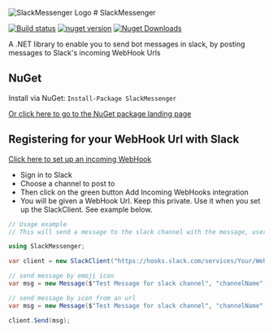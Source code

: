 ![SlackMessenger Logo](https://a.slack-edge.com/9c217/img/loading_hash_animation.gif)  # SlackMessenger

[![Build status](https://ci.appveyor.com/api/github/webhook?id=5p6ablrqrwyuolis)](https://ci.appveyor.com/project/Behzadkhosravifar/SlackMessenger)
[![nuget version](https://img.shields.io/nuget/v/SlackMessenger.svg)](https://www.nuget.org/packages/SlackMessenger)
[![Nuget Downloads](https://img.shields.io/nuget/dt/SlackMessenger.svg)](https://www.nuget.org/packages/SlackMessenger)

A .NET library to enable you to send bot messages in slack, by posting messages to Slack's incoming WebHook Urls

## NuGet

Install via NuGet: ``` Install-Package SlackMessenger ```

[Or click here to go to the NuGet package landing page](https://www.nuget.org/packages/SlackMessenger)

## Registering for your WebHook Url with Slack

[Click here to set up an incoming WebHook](https://my.slack.com/services/new/incoming-webhook/)

- Sign in to Slack
- Choose a channel to post to
- Then click on the green button Add Incoming WebHooks integration
- You will be given a WebHook Url. Keep this private. Use it when you set up the SlackClient. See example below.

```C#
// Usage example
// This will send a message to the slack channel with the message, username and emoji of your choice 

using SlackMessenger;

var client = new SlackClient("https://hooks.slack.com/services/Your/WebHook/Url"); 

// send message by emoji icon
var msg = new Message($"Test Message for slack channel", "channelName", "username", ":emoji:"); 

// send message by icon from an url
var msg = new Message($"Test Message for slack channel", "channelName", "username", "http://test.com/icon.png"); 

client.Send(msg);

```